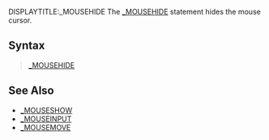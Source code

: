 DISPLAYTITLE:_MOUSEHIDE
The [_MOUSEHIDE](_MOUSEHIDE) statement hides the mouse cursor.


## Syntax

>  [_MOUSEHIDE](_MOUSEHIDE)


## See Also

* [_MOUSESHOW](_MOUSESHOW)
* [_MOUSEINPUT](_MOUSEINPUT)
* [_MOUSEMOVE](_MOUSEMOVE)




